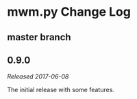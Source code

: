 # mwm.py Change Log

## master branch

## 0.9.0

_Released 2017-06-08_

The initial release with some features.
